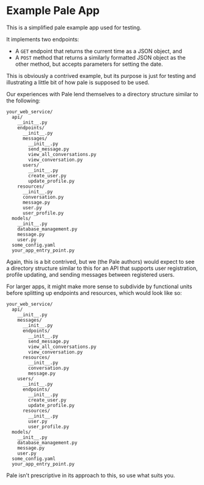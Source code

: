 Example Pale App
================

This is a simplified pale example app used for testing.

It implements two endpoints:

 * A `GET` endpoint that returns the current time as a JSON object, and
 * A `POST` method that returns a similarly formatted JSON object as the
   other method, but accepts parameters for setting the date.

This is obviously a contrived example, but its purpose is just for testing and
illustrating a little bit of how pale is supposed to be used.


Our experiences with Pale lend themselves to a directory structure similar to
the following:

```
your_web_service/
  api/
    __init__.py
    endpoints/
      __init__.py
      messages/
        __init__.py
        send_message.py
        view_all_conversations.py
        view_conversation.py
      users/
        __init__.py
        create_user.py
        update_profile.py
    resources/
      __init__.py
      conversation.py
      message.py
      user.py
      user_profile.py
  models/
    __init__.py
    database_management.py
    message.py
    user.py
  some_config.yaml
  your_app_entry_point.py
```

Again, this is a bit contrived, but we (the Pale authors) would expect to see
a directory structure similar to this for an API that supports user
registration, profile updating, and sending messages between registered users.

For larger apps, it might make more sense to subdivide by functional units
before splitting up endpoints and resources, which would look like so:

```
your_web_service/
  api/
    __init__.py
    messages/
      __init__.py
      endpoints/
        __init__.py
        send_message.py
        view_all_conversations.py
        view_conversation.py
      resources/
        __init__.py
        conversation.py
        message.py
    users/
      __init__.py
      endpoints/
        __init__.py
        create_user.py
        update_profile.py
      resources/
        __init__.py
        user.py
        user_profile.py
  models/
    __init__.py
    database_management.py
    message.py
    user.py
  some_config.yaml
  your_app_entry_point.py
```

Pale isn't prescriptive in its approach to this, so use what suits you.
